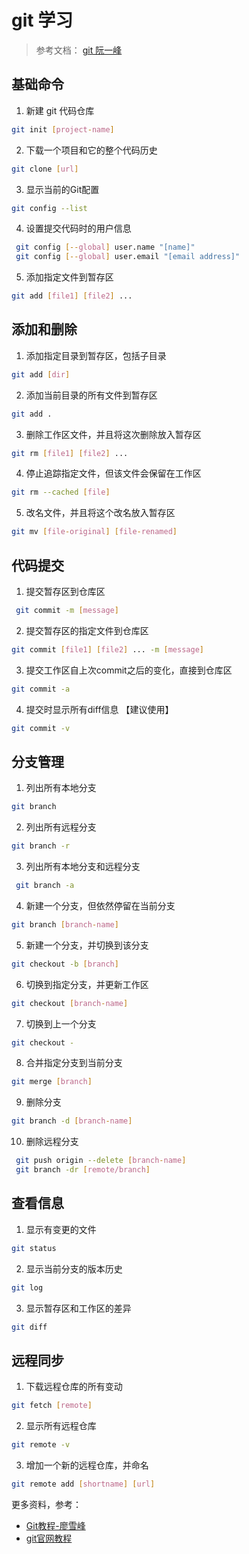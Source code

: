 # git 学习

> 参考文档： [git 阮一峰](http://www.ruanyifeng.com/blog/2015/12/git-cheat-sheet.html)

## 基础命令

1. 新建 git 代码仓库

```bash
git init [project-name]
```

2. 下载一个项目和它的整个代码历史

```bash
git clone [url]
```

3. 显示当前的Git配置

```bash
git config --list
```

4. 设置提交代码时的用户信息

```bash
 git config [--global] user.name "[name]"
 git config [--global] user.email "[email address]"
```

5. 添加指定文件到暂存区

```bash
git add [file1] [file2] ...
```

## 添加和删除

1. 添加指定目录到暂存区，包括子目录

```bash
git add [dir]
```

2. 添加当前目录的所有文件到暂存区

```bash
git add .
```

3.  删除工作区文件，并且将这次删除放入暂存区

```bash
git rm [file1] [file2] ...
```

4. 停止追踪指定文件，但该文件会保留在工作区

```bash
git rm --cached [file]
```

5. 改名文件，并且将这个改名放入暂存区

```bash
git mv [file-original] [file-renamed]
```

## 代码提交

1. 提交暂存区到仓库区

```bash
 git commit -m [message]
```

2. 提交暂存区的指定文件到仓库区

```bash
git commit [file1] [file2] ... -m [message]
```

3. 提交工作区自上次commit之后的变化，直接到仓库区

```bash
git commit -a
```

4. 提交时显示所有diff信息 【建议使用】

```bash
git commit -v
```

## 分支管理

1. 列出所有本地分支

```bash
git branch
```

2. 列出所有远程分支

```bash
git branch -r
```

3. 列出所有本地分支和远程分支

```bash
 git branch -a
```

4. 新建一个分支，但依然停留在当前分支

```bash
git branch [branch-name]
```

5. 新建一个分支，并切换到该分支

```bash
git checkout -b [branch]
```

6. 切换到指定分支，并更新工作区

```bash
git checkout [branch-name]
```

7. 切换到上一个分支

```bash
git checkout -
```

8. 合并指定分支到当前分支

```bash
git merge [branch]
```

9. 删除分支

```bash
git branch -d [branch-name]
```

10. 删除远程分支

```bash
 git push origin --delete [branch-name]
 git branch -dr [remote/branch]
```

## 查看信息

1.  显示有变更的文件

```bash
git status
```

2. 显示当前分支的版本历史

```bash
git log
```

3. 显示暂存区和工作区的差异

```bash
git diff
```

## 远程同步

1. 下载远程仓库的所有变动

```bash
git fetch [remote]
```

2. 显示所有远程仓库

```bash
git remote -v
```

3. 增加一个新的远程仓库，并命名

```bash
git remote add [shortname] [url]
```



更多资料，参考：

- [Git教程-廖雪峰](https://www.liaoxuefeng.com/wiki/896043488029600)
- [git官网教程](https://git-scm.com/book/zh/v1/Git-%E5%9F%BA%E7%A1%80-%E5%8F%96%E5%BE%97%E9%A1%B9%E7%9B%AE%E7%9A%84-Git-%E4%BB%93%E5%BA%93)